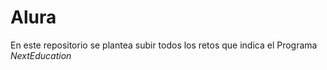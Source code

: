 # Alura

En este repositorio se plantea subir todos los retos que indica el Programa *NextEducation*
